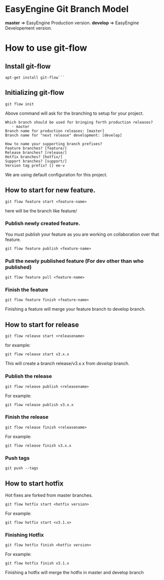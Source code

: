 

# EasyEngine Git Branch Model

**master** => EasyEngine Production version. 
**develop** => EasyEngine Developement version.


# How to use git-flow

## Install git-flow

    apt-get install git-flow```

## Initializing git-flow

    git flow init

Above command will ask for the branching to setup for your project.

    Which branch should be used for bringing forth production releases?
       - master
    Branch name for production releases: [master] 
    Branch name for "next release" development: [develop] 

    How to name your supporting branch prefixes?
    Feature branches? [feature/] 
    Release branches? [release/] 
    Hotfix branches? [hotfix/] 
    Support branches? [support/] 
    Version tag prefix? [] ee-v

We are using default configuration for this project.

## How to start for new feature.

    git flow feature start <feature-name>

here <feature-name> will be the branch like feature/<feature-name>

### Publish newly created feature.

You must publish your feature as you are working on collaboration over that feature.

    git flow feature publish <feature-name>

### Pull the newly published feature (For dev other than who published)

    git flow feature pull <feature-name>

### Finish the feature

    git flow feature finish <feature-name>

Finishing a feature will merge your feature branch to develop branch.

## How to start for release

    git flow release start <releasename>

for example:

    git flow release start v3.x.x

This will create a branch release/v3.x.x from *develop* branch.

### Publish the release

    git flow release publish <releasename>

For example:

    git flow release publish v3.x.x

### Finish the release

    git flow release finish <releasename>

For example:

    git flow release finish v3.x.x

### Push tags

    git push --tags


## How to start hotfix

Hot fixes are forked from master branches.

    git flow hotfix start <hotfix version>

For example:

    git flow hotfix start <v3.1.x>

### Finishing Hotfix

    git flow hotfix finish <hotfix version>

For example:

    git flow hotfix finish v3.1.x

Finishing a hotfix will merge the hotfix in master and develop branch




